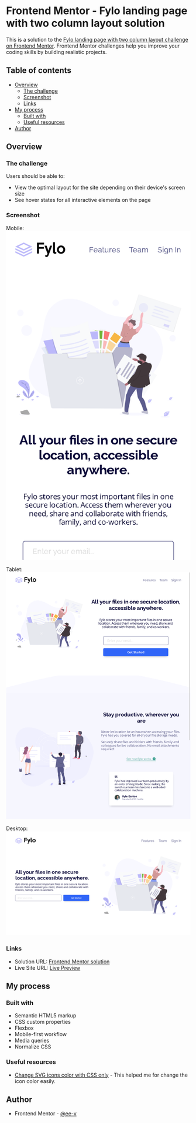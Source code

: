 # Frontend Mentor - Fylo landing page with two column layout solution

This is a solution to the [Fylo landing page with two column layout challenge on Frontend Mentor](https://www.frontendmentor.io/challenges/fylo-landing-page-with-two-column-layout-5ca5ef041e82137ec91a50f5). Frontend Mentor challenges help you improve your coding skills by building realistic projects. 

## Table of contents

- [Overview](#overview)
  - [The challenge](#the-challenge)
  - [Screenshot](#screenshot)
  - [Links](#links)
- [My process](#my-process)
  - [Built with](#built-with)
  - [Useful resources](#useful-resources)
- [Author](#author)

## Overview

### The challenge

Users should be able to:

- View the optimal layout for the site depending on their device's screen size
- See hover states for all interactive elements on the page

### Screenshot

Mobile:
![Mobile Preview](./preview/Mobile.png)

Tablet:
![Mobile Preview](./preview/Tablet.png)

Desktop:
![Mobile Preview](./preview/Desktop.png)

### Links

- Solution URL: [Frontend Mentor solution](https://www.frontendmentor.io/solutions/fylo-landing-page-flexbox-and-media-queries-SJY4yyxXc)
- Live Site URL: [Live Preview](https://ee-v.github.io/fylo-landing-page/)

## My process

### Built with

- Semantic HTML5 markup
- CSS custom properties
- Flexbox
- Mobile-first workflow
- Media queries
- Normalize CSS

### Useful resources

- [Change SVG icons color with CSS only](https://medium.com/@no.steiner/change-svg-icons-color-with-css-only-ba6a4912e6ba) - This helped me for change the icon color easily.

## Author

- Frontend Mentor - [@ee-v](https://www.frontendmentor.io/profile/ee-v)